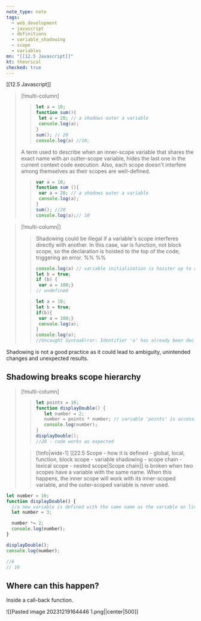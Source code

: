 ```yaml
---
note_type: note
tags:
  - web_development
  - javascript
  - definitions
  - variable_shadowing
  - scope
  - variables
mn: "[[12.5 Javascript]]"
kt: theorical
checked: true
---
```

[[12.5 Javascript]]


>[!multi-column]
>
>>```js
>>let a = 10; 
>>function sum(){
>>	let a = 20; // a shadows outer a variable
>>	console.log(a);
>>}
>>sum(); // 20
>>console.log(a) //10;
>>```
>
>A term used to describe when an inner-scope variable that shares the exact name with an outter-scope variable, hides the last one in the current context code execution. Also, each scope doesn't interfere among themselves as their scopes are well-defined.
>>```js
>>var a = 10;
>>function sum (){
>>	var a = 20; // a shadows outer a variable
>>	console.log(a);
>>}
>>sum(); //20
>>console.log(a);// 10
>>```

>[!multi-column|]
>>Shadowing could be illegal if a variable's scope interferes directly with another. In this case, var is function, not block scope, so the declaration is hoisted to the top of the code, triggering an error.
>>%% %%
>>```js
>>console.log(a) // variable initialization is hoister up to here
>>let b = true;
>>if (b) {
>>  var a = 100;}
>>// undefined
>
>>```js
>>let a = 10;
>>let b = true;
>>if(b){
>>	var a = 100;}
>>	console.log(a);
>>}
>>console.log(a); 
>>//Uncaught SyntaxError: Identifier 'a' has already been declared 
>>```

Shadowing is not a good practice as it could lead to ambiguity, unintended changes and unexpected results. 

## Shadowing breaks scope hierarchy
>[!multi-column]
>>```js
>>let points = 10;
>>function displayDouble() {
>>    let number = 2;
>>    number = points * number; // variable 'points' is accessible in the inner scope. Scope chain and hierarchy maintain.
>>    console.log(number);
>>}
>>displayDouble();
>>//20 - code works as expected
>>```
>
>>[!info|wide-1]
>>[[22.5 Scope - how it is defined - global, local, function, block scope - variable shadowing - scope chain - lexical scope - nested scope|Scope chain]] is broken when two scopes have a variable with the same name. When this happens, the inner scope will work with its inner-scoped variable, and the outer-scoped variable is never used. 


```js
let number = 10;
function displayDouble() {
  //a new variable is defined with the same name as the variable on line 1 - outer scope. Scope and hierarchy breaks. The inner scope has already a variable named number, so it works with it
  let number = 3;

  number *= 2;
  console.log(number);
}

displayDouble();
console.log(number);

//6
// 10
```
 

## Where can this happen?
Inside a call-back function.

![[Pasted image 20231219164446 1.png||center|500]]


